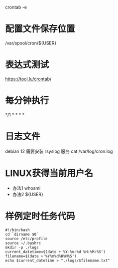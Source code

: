 crontab -e

# 配置文件保存位置
/var/spool/cron/${USER}

# 表达式测试
https://tool.lu/crontab/

# 每分钟执行
*/1 * * * *

# 日志文件
debian 12 需要安装 rsyslog 服务
cat /var/log/cron.log

# LINUX获得当前用户名
- 办法1  whoami
- 办法2  ${USER}
 
# 样例定时任务代码

```
#!/bin/bash
cd `dirname $0`
source /etc/profile
source ~/.bashrc
mkdir -p ./logs
current_datetime=$(date +'%Y-%m-%d %H:%M:%S')
filename=$(date +'%Y%m%d%H%M%S')
echo $current_datetime > "./logs/$filename.txt"
```